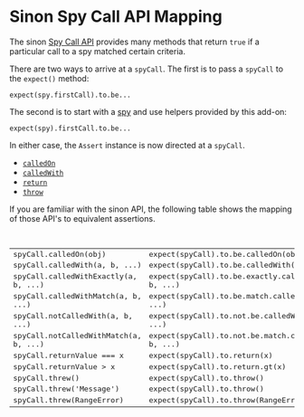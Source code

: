 # Sinon Spy Call API Mapping

The sinon [Spy Call API](http://sinonjs.org/docs/#spycall) provides many methods that
return `true` if a particular call to a spy matched certain criteria.

There are two ways to arrive at a `spyCall`. The first is to pass a `spyCall` to the
`expect()` method:

    expect(spy.firstCall).to.be...

The second is to start with a [spy](./spy.md) and use helpers provided by this add-on:

    expect(spy).firstCall.to.be...

In either case, the `Assert` instance is now directed at a `spyCall`.

 - [`calledOn`](docs/words/calledOn.md)
 - [`calledWith`](docs/words/calledWith.md)
 - [`return`](docs/words/return.md)
 - [`throw`](docs/words/throw.md)

If you are familiar with the sinon API, the following table shows the mapping of
those API's to equivalent assertions.

<br>
<table style="font-family:monospace">
    <tr>
        <td>spyCall.calledOn(obj)</td>  <td>expect(spyCall).to.be.calledOn(obj)</td>
    </tr>
    <tr>
        <td>spyCall.calledWith(a, b, ...)</td>  <td>expect(spyCall).to.be.calledWith(a, b, ...)</td>
    </tr>
    <tr>
        <td>spyCall.calledWithExactly(a, b, ...)</td>  <td>expect(spyCall).to.be.exactly.calledWith(a, b, ...)</td>
    </tr>
    <tr>
        <td>spyCall.calledWithMatch(a, b, ...)</td>  <td>expect(spyCall).to.be.match.calledWith(a, b, ...)</td>
    </tr>
    <tr>
        <td>spyCall.notCalledWith(a, b, ...)</td>  <td>expect(spyCall).to.not.be.calledWith(a, b, ...)</td>
    </tr>
    <tr>
        <td>spyCall.notCalledWithMatch(a, b, ...)</td>  <td>expect(spyCall).to.not.be.match.calledWith(a, b, ...)</td>
    </tr>
    <tr>
        <td>spyCall.returnValue === x</td>  <td>expect(spyCall).to.return(x)</td>
    </tr>
    <tr>
        <td>spyCall.returnValue > x</td>  <td>expect(spyCall).to.return.gt(x)</td>
    </tr>
    <tr>
        <td>spyCall.threw()</td>  <td>expect(spyCall).to.throw()</td>
    </tr>
    <tr>
        <td>spyCall.threw('Message')</td>  <td>expect(spyCall).to.throw()</td>
    </tr>
    <tr>
        <td>spyCall.threw(RangeError)</td>  <td>expect(spyCall).to.throw(RangeError)</td>
    </tr>
</table>
<br>
